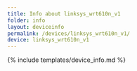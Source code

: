 ```yaml
---
title: Info about linksys_wrt610n_v1
folder: info
layout: deviceinfo
permalink: /devices/linksys_wrt610n_v1/
device: linksys_wrt610n_v1
---
```

{% include templates/device_info.md %}
